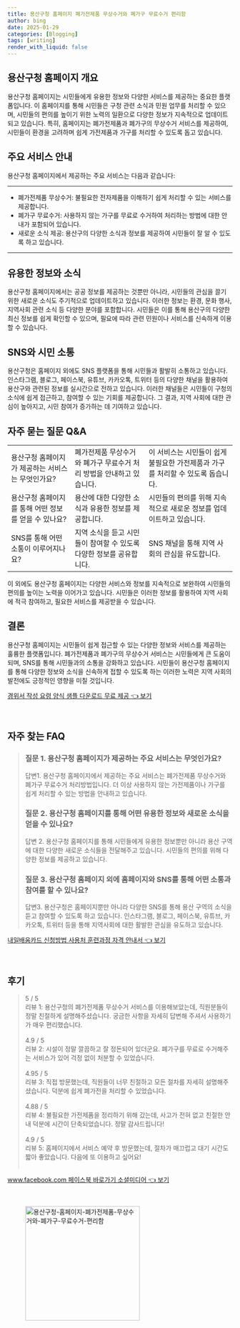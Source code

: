 ```yaml
---
title: 용산구청 홈페이지 폐가전제품 무상수거와 폐가구 무료수거 편리함
author: bing
date: 2025-01-29
categories: [Blogging]
tags: [writing]
render_with_liquid: false
---
```



<h2 id='용산구청 홈페이지 개요'>용산구청 홈페이지 개요</h2>

<p>용산구청 홈페이지는 시민들에게 유용한 정보와 다양한 서비스를 제공하는 중요한 플랫폼입니다. 이 홈페이지를 통해 시민들은 구청 관련 소식과 민원 업무를 처리할 수 있으며, 시민들의 편의를 높이기 위한 노력의 일환으로 다양한 정보가 지속적으로 업데이트되고 있습니다. 특히, 홈페이지는 폐가전제품과 폐가구의 무상수거 서비스를 제공하여, 시민들이 환경을 고려하며 쉽게 가전제품과 가구를 처리할 수 있도록 돕고 있습니다.</p>

<h2 id='주요 서비스 안내'>주요 서비스 안내</h2>

<p>용산구청 홈페이지에서 제공하는 주요 서비스는 다음과 같습니다:</p>

<hr />

<ul>
    <li>폐가전제품 무상수거: 불필요한 전자제품을 이해하기 쉽게 처리할 수 있는 서비스를 제공합니다.</li>
    <li>폐가구 무료수거: 사용하지 않는 가구를 무료로 수거하여 처리하는 방법에 대한 안내가 포함되어 있습니다.</li>
    <li>새로운 소식 제공: 용산구의 다양한 소식과 정보를 제공하여 시민들이 잘 알 수 있도록 하고 있습니다.</li>
</ul>

<hr />

<h2 id='유용한 정보와 소식'>유용한 정보와 소식</h2>

<p>용산구청 홈페이지에서는 공공 정보를 제공하는 것뿐만 아니라, 시민들의 관심을 끌기 위한 새로운 소식도 주기적으로 업데이트하고 있습니다. 이러한 정보는 환경, 문화 행사, 지역사회 관련 소식 등 다양한 분야를 포함합니다. 시민들은 이를 통해 용산구의 다양한 최신 정보를 쉽게 확인할 수 있으며, 필요에 따라 관련 민원이나 서비스를 신속하게 이용할 수 있습니다.</p>

<h2 id='SNS와 시민 소통'>SNS와 시민 소통</h2>

<p>용산구청은 홈페이지 외에도 SNS 플랫폼을 통해 시민들과 활발히 소통하고 있습니다. 인스타그램, 블로그, 페이스북, 유튜브, 카카오톡, 트위터 등의 다양한 채널을 활용하여 용산구와 관련된 정보를 실시간으로 전하고 있습니다. 이러한 채널들은 시민들이 구청의 소식에 쉽게 접근하고, 참여할 수 있는 기회를 제공합니다. 그 결과, 지역 사회에 대한 관심이 높아지고, 시민 참여가 증가하는 데 기여하고 있습니다.</p>

<h2 id='자주 묻는 질문 Q&A'>자주 묻는 질문 Q&A</h2>

<table>
    <tr>
        <td>용산구청 홈페이지가 제공하는 서비스는 무엇인가요?</td>
        <td>폐가전제품 무상수거와 폐가구 무료수거 처리 방법을 안내하고 있습니다.</td>
        <td>이 서비스는 시민들이 쉽게 불필요한 가전제품과 가구를 처리할 수 있도록 돕습니다.</td>
    </tr>
    <tr>
        <td>용산구청 홈페이지를 통해 어떤 정보를 얻을 수 있나요?</td>
        <td>용산에 대한 다양한 소식과 유용한 정보를 제공합니다.</td>
        <td>시민들의 편의를 위해 지속적으로 새로운 정보를 업데이트하고 있습니다.</td>
    </tr>
    <tr>
        <td>SNS를 통해 어떤 소통이 이루어지나요?</td>
        <td>지역 소식을 듣고 시민들이 참여할 수 있도록 다양한 정보를 공유합니다.</td>
        <td>SNS 채널을 통해 지역 사회의 관심을 유도합니다.</td>
    </tr>
</table>

<p>이 외에도 용산구청 홈페이지는 다양한 서비스와 정보를 지속적으로 보완하여 시민들의 편의를 높이는 노력을 이어가고 있습니다. 시민들은 이러한 정보를 활용하여 지역 사회에 적극 참여하고, 필요한 서비스를 제공받을 수 있습니다.</p>

<h2 id='결론'>결론</h2>

<p>용산구청 홈페이지는 시민들이 쉽게 접근할 수 있는 다양한 정보와 서비스를 제공하는 훌륭한 플랫폼입니다. 폐가전제품과 폐가구의 무상수거 서비스는 시민들에게 큰 도움이 되며, SNS를 통해 시민들과의 소통을 강화하고 있습니다. 시민들이 용산구청 홈페이지를 통해 다양한 정보와 소식을 신속하게 접할 수 있도록 하는 이러한 노력은 지역 사회의 발전에도 긍정적인 영향을 미칠 것입니다.</p>


<p><a class="click-button" title="경위서 작성 요령 양식 샘플 다운로드 무료 제공" href="https://aptwhite.github.io/posts/%EA%B2%BD%EC%9C%84%EC%84%9C-%EC%9E%91%EC%84%B1-%EC%9A%94%EB%A0%B9-%EC%96%91%EC%8B%9D-%EC%83%98%ED%94%8C-%EB%8B%A4%EC%9A%B4%EB%A1%9C%EB%93%9C-%EB%AC%B4%EB%A3%8C-%EC%A0%9C%EA%B3%B5/" rel="dofollow">경위서 작성 요령 양식 샘플 다운로드 무료 제공 👈 보기</a></p><br>
<h2 id='자주_찾는_FAQ'>자주 찾는 FAQ</h2>
<div itemscope="" itemtype="https://schema.org/FAQPage"> 
<blockquote> 
<div itemscope="" itemprop="mainEntity" itemtype="https://schema.org/Question"> 
<h3 itemprop="name">질문 1. 용산구청 홈페이지가 제공하는 주요 서비스는 무엇인가요?</h3> 
<div itemscope="" itemprop="acceptedAnswer" itemtype="https://schema.org/Answer"> 
<span itemprop="text"> 
<p>답변1. 용산구청 홈페이지에서 제공하는 주요 서비스는 폐가전제품 무상수거와 폐가구 무료수거 처리방법입니다. 더 이상 사용하지 않는 가전제품이나 가구를 쉽게 처리할 수 있는 방법을 안내하고 있습니다.</p> 
</span> 
</div> 
</div> 

<div itemscope="" itemprop="mainEntity" itemtype="https://schema.org/Question"> 
<h3 itemprop="name">질문 2. 용산구청 홈페이지를 통해 어떤 유용한 정보와 새로운 소식을 얻을 수 있나요?</h3> 
<div itemscope="" itemprop="acceptedAnswer" itemtype="https://schema.org/Answer"> 
<span itemprop="text"> 
<p>답변 2. 용산구청 홈페이지를 통해 시민들에게 유용한 정보뿐만 아니라 용산 구역에 대한 다양한 새로운 소식들을 전달해주고 있습니다. 시민들의 편의를 위해 다양한 정보를 제공하고 있습니다.</p> 
</span> 
</div> 
</div> 

<div itemscope="" itemprop="mainEntity" itemtype="https://schema.org/Question"> 
<h3 itemprop="name">질문 3. 용산구청 홈페이지 외에 홈페이지와 SNS를 통해 어떤 소통과 참여를 할 수 있나요?</h3> 
<div itemscope="" itemprop="acceptedAnswer" itemtype="https://schema.org/Answer"> 
<span itemprop="text"> 
<p>답변3. 용산구청은 홈페이지뿐만 아니라 다양한 SNS를 통해 용산 구역의 소식을 듣고 참여할 수 있도록 하고 있습니다. 인스타그램, 블로그, 페이스북, 유튜브, 카카오톡, 트위터 등을 통해 지역사회에 대한 활발한 관심을 유도하고 있습니다.</p> 
</span> 
</div> 
</div> 
</blockquote> 
</div>
<p><a class="click-button" title="내일배움카드 신청방법 사용처 훈련과정 자격 안내서" href="https://aptwhite.github.io/posts/%EB%82%B4%EC%9D%BC%EB%B0%B0%EC%9B%80%EC%B9%B4%EB%93%9C-%EC%8B%A0%EC%B2%AD%EB%B0%A9%EB%B2%95-%EC%82%AC%EC%9A%A9%EC%B2%98-%ED%9B%88%EB%A0%A8%EA%B3%BC%EC%A0%95-%EC%9E%90%EA%B2%A9-%EC%95%88%EB%82%B4%EC%84%9C/" rel="dofollow">내일배움카드 신청방법 사용처 훈련과정 자격 안내서 👈 보기</a></p><br>
<h2 id='후기'>후기</h2>
<div itemscope itemtype="https://schema.org/Product">
  <blockquote>
  <div itemprop="review" itemscope itemtype="https://schema.org/Review">
      <div itemprop="reviewRating" itemscope itemtype="https://schema.org/Rating"> <span itemprop="ratingValue">5</span> / <span itemprop="bestRating">5</span> </div>
      <span itemprop="reviewBody">리뷰 1: 용산구청의 폐가전제품 무상수거 서비스를 이용해보았는데, 직원분들이 정말 친절하게 설명해주셨습니다. 궁금한 사항을 자세히 답변해 주셔서 사용하기가 매우 편리했습니다.</span>
  </div>
  <br>
  <div itemprop="review" itemscope itemtype="https://schema.org/Review">
      <div itemprop="reviewRating" itemscope itemtype="https://schema.org/Rating"> <span itemprop="ratingValue">4.9</span> / <span itemprop="bestRating">5</span> </div>
      <span itemprop="reviewBody">리뷰 2: 시설이 정말 깔끔하고 잘 정돈되어 있더군요. 폐가구를 무료로 수거해주는 서비스가 있어 걱정 없이 처분할 수 있었습니다.</span>
  </div>
  <br>
  <div itemprop="review" itemscope itemtype="https://schema.org/Review">
      <div itemprop="reviewRating" itemscope itemtype="https://schema.org/Rating"> <span itemprop="ratingValue">4.95</span> / <span itemprop="bestRating">5</span> </div>
      <span itemprop="reviewBody">리뷰 3: 직접 방문했는데, 직원들이 너무 친절하고 모든 절차를 자세히 설명해주셨습니다. 덕분에 쉽게 폐가전을 처리할 수 있었습니다.</span>
  </div>
  <br>
  <div itemprop="review" itemscope itemtype="https://schema.org/Review">
      <div itemprop="reviewRating" itemscope itemtype="https://schema.org/Rating"> <span itemprop="ratingValue">4.88</span> / <span itemprop="bestRating">5</span> </div>
      <span itemprop="reviewBody">리뷰 4: 불필요한 가전제품을 정리하기 위해 갔는데, 사고가 전혀 없고 친절한 안내 덕분에 시간이 단축되었습니다. 정말 감사드립니다!</span>
  </div>
  <br>
  <div itemprop="review" itemscope itemtype="https://schema.org/Review">
      <div itemprop="reviewRating" itemscope itemtype="https://schema.org/Rating"> <span itemprop="ratingValue">4.9</span> / <span itemprop="bestRating">5</span> </div>
      <span itemprop="reviewBody">리뷰 5: 홈페이지에서 서비스 예약 후 방문했는데, 절차가 매끄럽고 대기 시간도 짧아 좋았습니다. 다음에 또 이용하고 싶어요!</span>
  </div>
  <br>
  </blockquote>
</div>
<p><a class="click-button" title="www.facebook.com 페이스북 바로가기 소셜미디어" href="https://aptwhite.github.io/posts/www.facebook.com-%ED%8E%98%EC%9D%B4%EC%8A%A4%EB%B6%81-%EB%B0%94%EB%A1%9C%EA%B0%80%EA%B8%B0-%EC%86%8C%EC%85%9C%EB%AF%B8%EB%94%94%EC%96%B4/" rel="dofollow">www.facebook.com 페이스북 바로가기 소셜미디어 👈 보기</a></p><br>
<figure class="image"><img src="https://aptwhite.github.io/assets/img/thumbnail/용산구청-홈페이지-폐가전제품-무상수거와-폐가구-무료수거-편리함.webp" alt="용산구청-홈페이지-폐가전제품-무상수거와-폐가구-무료수거-편리함" width="256" height="256"></figure>